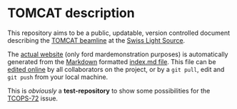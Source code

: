 # TOMCAT description

This repository aims to be a public, updatable, version controlled document describing the [TOMCAT beamline](http://psi.ch/sls/tomcat) at the [Swiss Light Source](http://psi.ch/sls).

The [actual website](http://habi.github.io/TOMCAT-Description/) (only ford mardemonstration purposes) is automatically generated from the [Markdown](http://daringfireball.net/projects/markdown/) formatted [index.md file](index.md).
This file can be [edited online](https://github.com/habi/TOMCAT-Description/edit/gh-pages/index.md) by all collaborators on the project, or by a `git pull`, edit and `git push` from your local machine.

This is *obviously* a **test-repository** to show some possibilities for the [TCOPS-72](https://tracker.psi.ch/jira/browse/TCOPS-72) issue.
